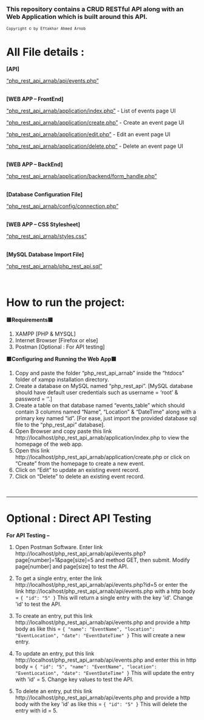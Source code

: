 

<h3>This repository contains a CRUD RESTful API along with an Web Application which is built around this API. </h3>
<code><small>Copyright © by Eftakhar Ahmed Arnob</small></code>
<h1>All File details : </h1>

<strong>[API] </strong>
 <p><a href="https://github.com/arnabxero/PHP_CRUD_RESTful_API_by_Arnob/blob/main/php_rest_api_arnab/api/events.php">“php_rest_api_arnab/api/events.php”</a></p>
<br>
<strong>[WEB APP – FrontEnd]</strong>
  <p><a href="https://github.com/arnabxero/PHP_CRUD_RESTful_API_by_Arnob/blob/main/php_rest_api_arnab/application/index.php">“php_rest_api_arnab/application/index.php”</a> - List of events page UI</p>
  <p><a href="https://github.com/arnabxero/PHP_CRUD_RESTful_API_by_Arnob/blob/main/php_rest_api_arnab/application/create.php">“php_rest_api_arnab/application/create.php”</a> - Create an event page UI</p>
  <p><a href="https://github.com/arnabxero/PHP_CRUD_RESTful_API_by_Arnob/blob/main/php_rest_api_arnab/application/edit.php">“php_rest_api_arnab/application/edit.php”</a> - Edit an event page UI</p>
  <p><a href="https://github.com/arnabxero/PHP_CRUD_RESTful_API_by_Arnob/blob/main/php_rest_api_arnab/application/delete.php">“php_rest_api_arnab/application/delete.php”</a> - Delete an event page UI</p>
<br>
<strong>[WEB APP – BackEnd]</strong>
  <p><a href="https://github.com/arnabxero/PHP_CRUD_RESTful_API_by_Arnob/blob/main/php_rest_api_arnab/application/backend/form_handle.php">“php_rest_api_arnab/application/backend/form_handle.php”</a></p>
<br>
<strong>[Database Configuration File]</strong>
  <p><a href="https://github.com/arnabxero/PHP_CRUD_RESTful_API_by_Arnob/blob/main/php_rest_api_arnab/config/connection.php">“php_rest_api_arnab/config/connection.php”</a></p>
<br>
<strong>[WEB APP – CSS Stylesheet]</strong>
  <p><a href="https://github.com/arnabxero/PHP_CRUD_RESTful_API_by_Arnob/blob/main/php_rest_api_arnab/application/css/styles.css">“php_rest_api_arnab/styles.css”</a></p>
<br>
<strong>[MySQL Database Import File]</strong>
  <p><a href="https://github.com/arnabxero/PHP_CRUD_RESTful_API_by_Arnob/blob/main/php_rest_api_arnab/php_rest_api.sql">“php_rest_api_arnab/php_rest_api.sql”</a></p>
<br>

<h1>How to run the project:</h1>


<strong>🟨Requirements🟨</strong>

1. XAMPP [PHP & MYSQL]
2. Internet Browser [Firefox or else]
3. Postman [Optional : For API testing]

<strong>🟥Configuring and Running the Web App🟥</strong>

1. Copy and paste the folder “php_rest_api_arnab”  inside the “htdocs” folder of xampp installation directory.
2. Create a database on MySQL named “php_rest_api”. [MySQL database should have default user credentials such as username = ‘root’ & password = ‘’.]
3. Create a table on that database named “events_table” which should contain 3 columns named “Name”, “Location” & “DateTime” along with a primary key named “id”. [For ease,      just import the provided database sql file to the “php_rest_api” database].
4. Open Browser and copy paste this link http://localhost/php_rest_api_arnab/application/index.php to view the homepage of the web app.
5. Open this link http://localhost/php_rest_api_arnab/application/create.php or click on “Create” from the homepage to create a new event.
6. Click on “Edit” to update an existing event record.
7. Click on “Delete” to delete an existing event record.


<br><hr>
<h1>Optional : Direct API Testing</h1>
<strong>For API Testing – </strong>

1. Open Postman Software. Enter link http://localhost/php_rest_api_arnab/api/events.php?page[number]=1&page[size]=5 and method GET, then submit. Modify page[number] and page[size] to test the API.

2. To get a single entry, enter the link http://localhost/php_rest_api_arnab/api/events.php?id=5 or enter the link http://localhost/php_rest_api_arnab/api/events.php with a http body = 
    <code>{
    "id": "5"
}</code>
This will return a single entry with the key 'id'. Change 'id' to test the API.

3. To create an entry, put this link http://localhost/php_rest_api_arnab/api/events.php and provide a http body as like this =  <code>{
    "name": "EventName",
    "location": "EventLocation",
    "date": "EventDateTime"
}</code>
This will create a new entry.

4. To update an entry, put this link http://localhost/php_rest_api_arnab/api/events.php and enter this in http body = 
    <code>{
    "id": "5",
    "name": "EventName",
    "location": "EventLocation",
    "date": "EventDateTime"
}</code>
This will update the entry with 'id' = 5. Change key values to test the API.

5. To delete an entry, put this link http://localhost/php_rest_api_arnab/api/events.php and provide a http body with the key 'id' as like this =  <code>{
    "id": "5"
}</code>
This will delete the entry with id = 5.
